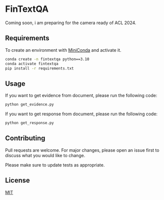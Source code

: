 # FinTextQA
Coming soon, i am preparing for the camera ready of ACL 2024.

## Requirements


To create an environment with [MiniConda](https://docs.anaconda.com/free/miniconda/) and activate it.

```bash
conda create -n fintextqa python==3.10
conda activate fintextqa
pip install -r requirements.txt
```

## Usage
If you want to get evidence from document, please run the following code:
```bash
python get_evidence.py

```
If you want to get response from document, please run the following code:
```bash
python get_response.py

```

## Contributing

Pull requests are welcome. For major changes, please open an issue first
to discuss what you would like to change.

Please make sure to update tests as appropriate.

## License

[MIT](https://choosealicense.com/licenses/mit/)
